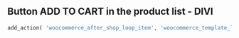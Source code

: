 Button ADD TO CART in the product list - DIVI
---

```php
add_action( 'woocommerce_after_shop_loop_item', 'woocommerce_template_loop_add_to_cart', 20 );

``` 